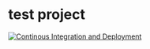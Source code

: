 # test project
[![Continous Integration and Deployment](https://github.com/LuckyZhangWeiwei/zww-live-ci-cd/actions/workflows/ci-cd.yaml/badge.svg)](https://github.com/LuckyZhangWeiwei/zww-live-ci-cd/actions/workflows/ci-cd.yaml)
